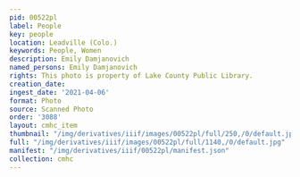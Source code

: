 ```yaml
---
pid: 00522pl
label: People
key: people
location: Leadville (Colo.)
keywords: People, Women
description: Emily Damjanovich
named_persons: Emily Damjanovich
rights: This photo is property of Lake County Public Library.
creation_date: 
ingest_date: '2021-04-06'
format: Photo
source: Scanned Photo
order: '3088'
layout: cmhc_item
thumbnail: "/img/derivatives/iiif/images/00522pl/full/250,/0/default.jpg"
full: "/img/derivatives/iiif/images/00522pl/full/1140,/0/default.jpg"
manifest: "/img/derivatives/iiif/00522pl/manifest.json"
collection: cmhc
---
```

